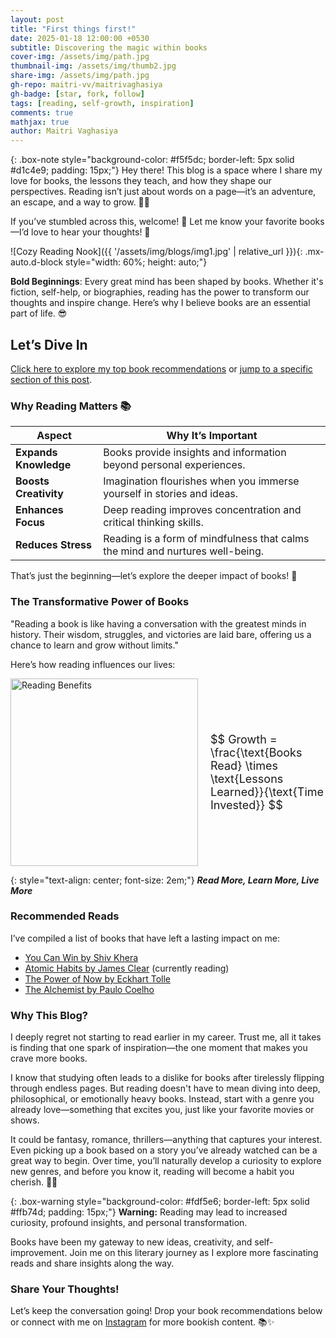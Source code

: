 ```yaml
---
layout: post
title: "First things first!"
date: 2025-01-18 12:00:00 +0530
subtitle: Discovering the magic within books
cover-img: /assets/img/path.jpg
thumbnail-img: /assets/img/thumb2.jpg
share-img: /assets/img/path.jpg
gh-repo: maitri-vv/maitrivaghasiya
gh-badge: [star, fork, follow]
tags: [reading, self-growth, inspiration]
comments: true
mathjax: true
author: Maitri Vaghasiya
---
```


{: .box-note style="background-color: #f5f5dc; border-left: 5px solid #d1c4e9; padding: 15px;"}
Hey there! This blog is a space where I share my love for books, the lessons they teach, and how they shape our perspectives. Reading isn’t just about words on a page—it’s an adventure, an escape, and a way to grow. 📖✨

If you’ve stumbled across this, welcome! 👋 Let me know your favorite books—I’d love to hear your thoughts! 🚀

![Cozy Reading Nook]({{ '/assets/img/blogs/img1.jpg' | relative_url }}){: .mx-auto.d-block style="width: 60%; height: auto;"}

**Bold Beginnings**: Every great mind has been shaped by books. Whether it's fiction, self-help, or biographies, reading has the power to transform our thoughts and inspire change. Here’s why I believe books are an essential part of life. 😎

## Let’s Dive In

[Click here to explore my top book recommendations](https://books.maitrivaghasiya.live) or [jump to a specific section of this post](#benefits-of-reading).

### Why Reading Matters 📚  

| **Aspect**           | **Why It’s Important**                                                           |
|----------------------|--------------------------------------------------------------------------------|
| **Expands Knowledge** | Books provide insights and information beyond personal experiences.            |
| **Boosts Creativity** | Imagination flourishes when you immerse yourself in stories and ideas.        |
| **Enhances Focus**    | Deep reading improves concentration and critical thinking skills.             |
| **Reduces Stress**    | Reading is a form of mindfulness that calms the mind and nurtures well-being. |

That’s just the beginning—let’s explore the deeper impact of books! 🚀  

### The Transformative Power of Books

"Reading a book is like having a conversation with the greatest minds in history. Their wisdom, struggles, and victories are laid bare, offering us a chance to learn and grow without limits."

Here’s how reading influences our lives:

<div style="display: flex; align-items: center; gap: 20px;">
  <img src="{{ '/assets/img/blogs/img2.webp' | relative_url }}" alt="Reading Benefits" style="width: 300px;">
  <p style="margin: 0; font-size: 18px;">
    $$ Growth = \frac{\text{Books Read} \times \text{Lessons Learned}}{\text{Time Invested}} $$
  </p>
</div>

{: style="text-align: center; font-size: 2em;"}
**_Read More, Learn More, Live More_**


### Recommended Reads

I’ve compiled a list of books that have left a lasting impact on me:


- [You Can Win by Shiv Khera](https://shivkhera.com/wp-content/uploads/2024/04/YCW-English-Text.pdf)
- [Atomic Habits by James Clear](https://atomic-habits.maitrivaghasiya.live) (currently reading)
- [The Power of Now by Eckhart Tolle](https://powerofnow.maitrivaghasiya.live)  
- [The Alchemist by Paulo Coelho](https://thealchemist.maitrivaghasiya.live)  

<!--
📌 **Here's a video that u may love to see!**  
<div style="text-align: center;">
  <iframe width="560" height="315" src="https://www.youtube-nocookie.com/embed/RAoo--SeUIk?si=8QwHnkPNOM0if4Ps&amp;start=24" title="YouTube video player" frameborder="0" allow="accelerometer; autoplay; clipboard-write; encrypted-media; gyroscope; picture-in-picture; web-share" referrerpolicy="strict-origin-when-cross-origin" allowfullscreen></iframe>
</div>
-->

### Why This Blog?

I deeply regret not starting to read earlier in my career. Trust me, all it takes is finding that one spark of inspiration—the one moment that makes you crave more books.  

I know that studying often leads to a dislike for books after tirelessly flipping through endless pages. But reading doesn't have to mean diving into deep, philosophical, or emotionally heavy books. Instead, start with a genre you already love—something that excites you, just like your favorite movies or shows.  

It could be fantasy, romance, thrillers—anything that captures your interest. Even picking up a book based on a story you’ve already watched can be a great way to begin. Over time, you’ll naturally develop a curiosity to explore new genres, and before you know it, reading will become a habit you cherish. 📖✨

{: .box-warning style="background-color: #fdf5e6; border-left: 5px solid #ffb74d; padding: 15px;"}
**Warning:** Reading may lead to increased curiosity, profound insights, and personal transformation.

Books have been my gateway to new ideas, creativity, and self-improvement. Join me on this literary journey as I explore more fascinating reads and share insights along the way.

### Share Your Thoughts!

Let’s keep the conversation going! Drop your book recommendations below or connect with me on [Instagram](https://instagram.com/maitri.vv) for more bookish content. 📚✨
